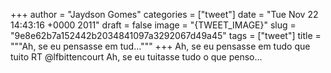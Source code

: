 
+++
author = "Jaydson Gomes"
categories = ["tweet"]
date = "Tue Nov 22 14:43:16 +0000 2011"
draft = false
image = "{TWEET_IMAGE}"
slug = "9e8e62b7a152442b2034841097a3292067d49a45"
tags = ["tweet"]
title = """Ah, se eu pensasse em tud..."""
+++
Ah, se eu pensasse em tudo que tuito RT @lfbittencourt Ah, se eu tuitasse tudo o que penso...
